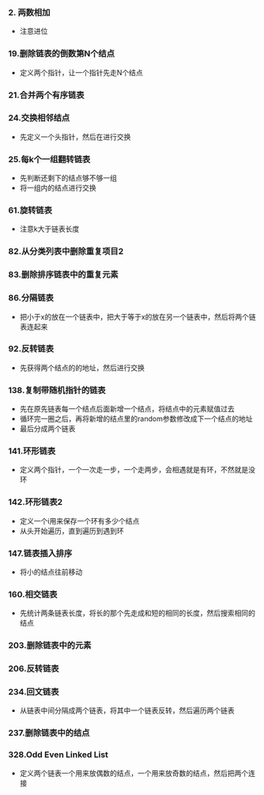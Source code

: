 ### 2. 两数相加
* 注意进位
### 19.删除链表的倒数第N个结点
* 定义两个指针，让一个指针先走N个结点
### 21.合并两个有序链表
### 24.交换相邻结点
* 先定义一个头指针，然后在进行交换
### 25.每k个一组翻转链表
* 先判断还剩下的结点够不够一组
* 将一组内的结点进行交换
### 61.旋转链表
* 注意k大于链表长度
### 82.从分类列表中删除重复项目2
### 83.删除排序链表中的重复元素
### 86.分隔链表
* 把小于x的放在一个链表中，把大于等于x的放在另一个链表中，然后将两个链表连起来
### 92.反转链表
* 先获得两个结点的的地址，然后进行交换
### 138.复制带随机指针的链表
* 先在原先链表每一个结点后面新增一个结点，将结点中的元素赋值过去
* 循环完一圈之后，再将新增的结点里的random参数修改成下一个结点的地址
* 最后分成两个链表
### 141.环形链表
* 定义两个指针，一个一次走一步，一个走两步，会相遇就是有环，不然就是没环
### 142.环形链表2
* 定义一个i用来保存一个环有多少个结点
* 从头开始遍历，直到遍历到遇到环
### 147.链表插入排序
* 将小的结点往前移动
### 160.相交链表
* 先统计两条链表长度，将长的那个先走成和短的相同的长度，然后搜索相同的结点
### 203.删除链表中的元素
### 206.反转链表
### 234.回文链表
* 从链表中间分隔成两个链表，将其中一个链表反转，然后遍历两个链表
### 237.删除链表中的结点
### 328.Odd Even Linked List
* 定义两个链表一个用来放偶数的结点，一个用来放奇数的结点，然后把两个连接